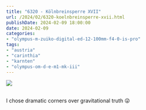 ```yaml
---
title: "6320 - Kölnbreinsperre XVII"
url: /2024/02/6320-koelnbreinsperre-xvii.html
publishDate: 2024-02-09 18:00:00
date: 2024-02-09
categories:
- "olympus-m-zuiko-digital-ed-12-100mm-f4-0-is-pro"
tags:
- "austria"
- "carinthia"
- "karnten"
- "olympus-om-d-e-m1-mk-iii"
---
```

<div class="container">
<div class="center"><a target="_blank" href="https://d25zfm9zpd7gm5.cloudfront.net/1200x1200/2020/20200730_124009_lr.jpg"><img class="webfeedsFeaturedVisual" src="https://d25zfm9zpd7gm5.cloudfront.net/0600x0600/2020/20200730_124009_lr.jpg" /></a></div>
</div>
<br />

I chose dramatic corners over gravitational truth
:stuck_out_tongue_winking_eye:
